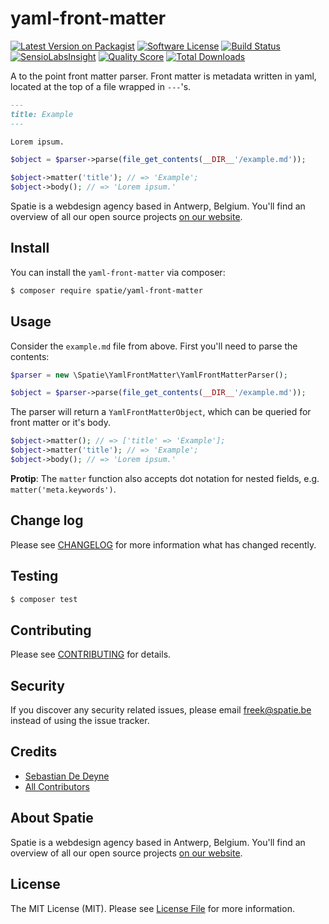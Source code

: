 # yaml-front-matter

[![Latest Version on Packagist](https://img.shields.io/packagist/v/spatie/yaml-front-matter.svg?style=flat-square)](https://packagist.org/packages/spatie/yaml-front-matter)
[![Software License](https://img.shields.io/badge/license-MIT-brightgreen.svg?style=flat-square)](LICENSE.md)
[![Build Status](https://img.shields.io/travis/spatie/yaml-front-matter/master.svg?style=flat-square)](https://travis-ci.org/spatie/yaml-front-matter)
[![SensioLabsInsight](https://img.shields.io/sensiolabs/i/xxxxxxxxx.svg?style=flat-square)](https://insight.sensiolabs.com/projects/xxxxxxxxx)
[![Quality Score](https://img.shields.io/scrutinizer/g/spatie/yaml-front-matter.svg?style=flat-square)](https://scrutinizer-ci.com/g/spatie/yaml-front-matter)
[![Total Downloads](https://img.shields.io/packagist/dt/spatie/yaml-front-matter.svg?style=flat-square)](https://packagist.org/packages/spatie/yaml-front-matter)

A to the point front matter parser. Front matter is metadata written in yaml, located at the top of a file wrapped in `---`'s.

```md
---
title: Example
---

Lorem ipsum.
```

```php
$object = $parser->parse(file_get_contents(__DIR__'/example.md'));

$object->matter('title'); // => 'Example';
$object->body(); // => 'Lorem ipsum.'
```

Spatie is a webdesign agency based in Antwerp, Belgium. You'll find an overview of all our open source projects [on our website](https://spatie.be/opensource).

## Install

You can install the `yaml-front-matter` via composer:

``` bash
$ composer require spatie/yaml-front-matter
```

## Usage

Consider the `example.md` file from above. First you'll need to parse the contents:

```php
$parser = new \Spatie\YamlFrontMatter\YamlFrontMatterParser();

$object = $parser->parse(file_get_contents(__DIR__'/example.md'));
```

The parser will return a `YamlFrontMatterObject`, which can be queried for front matter or it's body.

```php
$object->matter(); // => ['title' => 'Example'];
$object->matter('title'); // => 'Example';
$object->body(); // => 'Lorem ipsum.'
```

**Protip**: The `matter` function also accepts dot notation for nested fields, e.g. `matter('meta.keywords')`.

## Change log

Please see [CHANGELOG](CHANGELOG.md) for more information what has changed recently.

## Testing

``` bash
$ composer test
```

## Contributing

Please see [CONTRIBUTING](CONTRIBUTING.md) for details.

## Security

If you discover any security related issues, please email freek@spatie.be instead of using the issue tracker.

## Credits

- [Sebastian De Deyne](https://github.com/:author_username)
- [All Contributors](../../contributors)

## About Spatie
Spatie is a webdesign agency based in Antwerp, Belgium. You'll find an overview of all our open source projects [on our website](https://spatie.be/opensource).

## License

The MIT License (MIT). Please see [License File](LICENSE.md) for more information.
